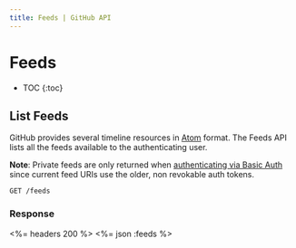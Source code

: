 ```yaml
---
title: Feeds | GitHub API
---
```


# Feeds

* TOC
{:toc}

## List Feeds

GitHub provides several timeline resources in [Atom][] format. The Feeds API
lists all the feeds available to the authenticating user.

**Note**: Private feeds are only returned when [authenticating via Basic
Auth][authenticating] since current feed URIs use the older, non revokable auth
tokens.

    GET /feeds

### Response

<%= headers 200 %>
<%= json :feeds %>

[Atom]: https://en.wikipedia.org/wiki/Atom
[authenticating]: /v3/#basic-authentication
